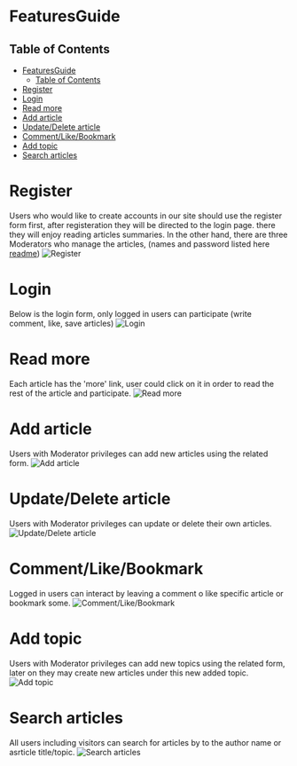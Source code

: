 # FeaturesGuide

## Table of Contents

- [FeaturesGuide](#featuresguide)
  - [Table of Contents](#table-of-contents)
- [Register](#register)
- [Login](#login)
- [Read more](#read-more)
- [Add article](#add-article)
- [Update/Delete article](#updatedelete-article)
- [Comment/Like/Bookmark](#commentlikebookmark)
- [Add topic](#add-topic)
- [Search articles](#search-articles)


# Register
Users who would like to create accounts in our site should use the register form first, 
after registeration they will be directed to the login page.
there they will enjoy reading articles summaries.
In the other hand, there are three Moderators who manage the articles,
(names and password listed here [readme](README.md))
![Register](https://res.cloudinary.com/nazek/image/upload/v1690834782/readme/Register.png)

# Login
Below is the login form, only logged in users can participate (write comment, like, save articles)
![Login](https://res.cloudinary.com/nazek/image/upload/v1690834782/readme/login.png)


# Read more
Each article has the 'more' link, user could click on it in order to read the rest of the article and participate.
![Read more](https://res.cloudinary.com/nazek/image/upload/v1690834783/readme/read-more.png)

# Add article
Users with Moderator privileges can add new articles using the related form.
![Add article](https://res.cloudinary.com/nazek/image/upload/v1690834783/readme/add-article.png)

# Update/Delete article
Users with Moderator privileges can update or delete their own articles.
![Update/Delete article](https://res.cloudinary.com/nazek/image/upload/v1690834783/readme/update-delete.png)

# Comment/Like/Bookmark
Logged in users can interact by leaving a comment o like specific article or bookmark some.
![Comment/Like/Bookmark](https://res.cloudinary.com/nazek/image/upload/v1690834783/readme/comment-like-bookmark.png)

# Add topic
Users with Moderator privileges can add new topics using the related form, later on they may create new articles under this new added topic.
![Add topic](https://res.cloudinary.com/nazek/image/upload/v1690834783/readme/add-topic.png)

# Search articles
All users including visitors can search for articles by to the author name or asrticle title/topic.
![Search articles](https://res.cloudinary.com/nazek/image/upload/v1690834783/readme/search.png)


